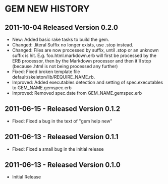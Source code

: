 GEM NEW HISTORY
===============



2011-10-04 Released Version 0.2.0
------------------------------

* New:      Added basic rake tasks to build the gem.
* Changed:  .literal Suffix no longer exists, use .stop instead.
* Changed:  Files are now processed by suffix, until .stop or an unknown suffix is hit.
  E.g. foo.html.markdown.erb will first be processed by the ERB processor, then by the
  Markdown  processor and then it'll stop (because .html is not being processed any
  further)
* Fixed:    Fixed broken template file default/skeleton/lib/REQUIRE_NAME.rb.
* Improved: Added executables detection and setting of spec.executables to
  GEM\_NAME.gemspec.erb
* Improved: Removed spec.date from GEM\_NAME.gemspec.erb



2011-06-15 - Released Version 0.1.2
-----------------------------------

* Fixed:    Fixed a bug in the text of "gem help new"



2011-06-13 - Released Version 0.1.1
-----------------------------------

* Fixed:    Fixed a small bug in the initial release



2011-06-13 - Released Version 0.1.0
-----------------------------------

* Initial Release